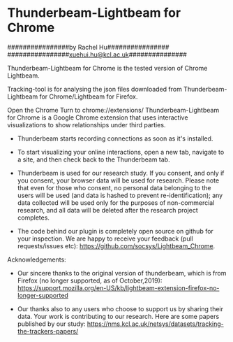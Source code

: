 # Thunderbeam-Lightbeam for Chrome


################by Rachel Hu################
################xuehui.hu@kcl.ac.uk###############

Thunderbeam-Lightbeam for Chrome is the tested version of Chrome Lightbeam.


Tracking-tool is for analysing the json files downloaded from Thunderbeam-Lightbeam for Chrome/Lightbeam for Firefox.



Open the Chrome
Turn to chrome://extensions/
Thunderbeam-Lightbeam for Chrome is a Google Chrome extension that uses interactive visualizations to show relationships under third parties.
- Thunderbeam starts recording connections as soon as it's installed.

- To start visualizing your online interactions, open a new tab, navigate to a site, and then check back to the Thunderbeam tab.

- Thunderbeam is used for our research study. If you consent, and only if you consent, your browser data will be used for research. Please note that even for those who consent, no personal data belonging to the users will be used (and data is hashed to prevent re-identification); any data collected will be used only for the purposes of non-commercial research, and all data will be deleted after the research project completes.

- The code behind our plugin is completely open source on github for your inspection. We are happy to receive your feedback (pull requests/issues etc): https://github.com/socsys/Lightbeam_Chrome.

Acknowledgements:
- Our sincere thanks to the original version of thunderbeam, which is from Firefox (no longer supported, as of October,2019): https://support.mozilla.org/en-US/kb/lightbeam-extension-firefox-no-longer-supported

- Our thanks also to any users who choose to support us by sharing their data. Your work is contributing to our research. Here are some papers published by our study:
https://nms.kcl.ac.uk/netsys/datasets/tracking-the-trackers-papers/
